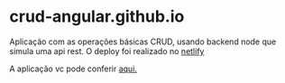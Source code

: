# crud-angular.github.io
Aplicação com as operações básicas CRUD, usando backend node que simula uma api rest.
O deploy foi realizado no [netlify](https://www.netlify.com/)

A aplicação vc pode conferir [aqui.](https://bit.ly/3nh4eom)